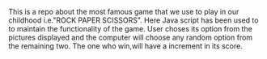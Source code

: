 This is a repo about the most famous game that we use to play in our childhood i.e."ROCK PAPER SCISSORS".
Here Java script has been used to to maintain the functionality of the game.
User choses its option from the pictures displayed and the computer will choose any random option from the remaining two.
The one who win,will have a increment in its score.
